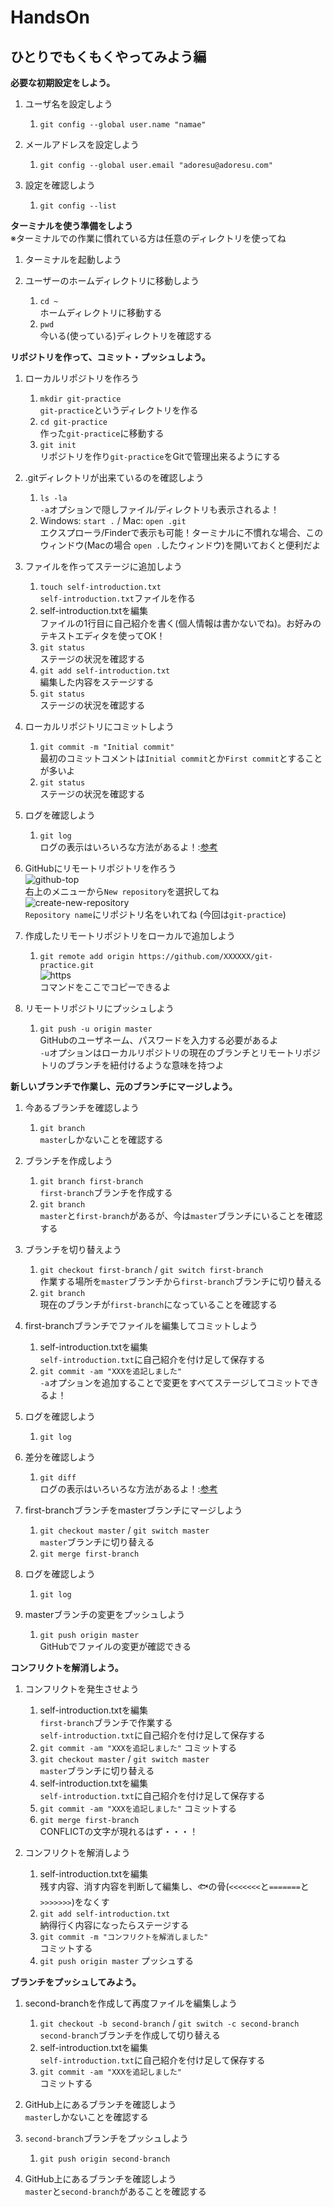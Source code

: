 #  HandsOn

## ひとりでもくもくやってみよう編  

**必要な初期設定をしよう。**  

1. ユーザ名を設定しよう  
    1. `git config --global user.name "namae"`  

1. メールアドレスを設定しよう  
    1. `git config --global user.email "adoresu@adoresu.com"`  
 
1. 設定を確認しよう  
    1. `git config --list`  

**ターミナルを使う準備をしよう**  
※ターミナルでの作業に慣れている方は任意のディレクトリを使ってね  

1. ターミナルを起動しよう

1. ユーザーのホームディレクトリに移動しよう
    1. `cd ~`  
    ホームディレクトリに移動する
    1. `pwd`  
    今いる(使っている)ディレクトリを確認する  

**リポジトリを作って、コミット・プッシュしよう。**  

1. ローカルリポジトリを作ろう  
    1. `mkdir git-practice`  
    `git-practice`というディレクトリを作る  
    1. `cd git-practice`  
    作った`git-practice`に移動する  
    1. `git init`  
    リポジトリを作り`git-practice`をGitで管理出来るようにする  

1. .gitディレクトリが出来ているのを確認しよう  
    1. `ls -la`  
    `-a`オプションで隠しファイル/ディレクトリも表示されるよ！  
    1. Windows: `start .` / Mac: `open .git`  
    エクスプローラ/Finderで表示も可能！ターミナルに不慣れな場合、このウィンドウ(Macの場合 `open .`したウィンドウ)を開いておくと便利だよ  

1. ファイルを作ってステージに追加しよう  
    1. `touch self-introduction.txt`  
    `self-introduction.txt`ファイルを作る
    1. self-introduction.txtを編集  
    ファイルの1行目に自己紹介を書く(個人情報は書かないでね)。お好みのテキストエディタを使ってOK！
    1. `git status`  
    ステージの状況を確認する  
    1. `git add self-introduction.txt`  
    編集した内容をステージする  
    1. `git status`  
    ステージの状況を確認する  

1. ローカルリポジトリにコミットしよう  
    1. `git commit -m "Initial commit"`  
    最初のコミットコメントは`Initial commit`とか`First commit`とすることが多いよ  
    1. `git status`  
    ステージの状況を確認する  

1. ログを確認しよう
    1. `git log`  
    ログの表示はいろいろな方法があるよ！:[参考](GitLog.md)  

1. GitHubにリモートリポジトリを作ろう  
    ![github-top](../images/github-top.png)  
    右上のメニューから`New repository`を選択してね  
    ![create-new-repository](../images/create-new-repository.png)  
    `Repository name`にリポジトリ名をいれてね (今回は`git-practice`)  

1. 作成したリモートリポジトリをローカルで追加しよう  
    1. `git remote add origin https://github.com/XXXXXX/git-practice.git`  
    ![https](../images/https.png)  
    コマンドをここでコピーできるよ  

1. リモートリポジトリにプッシュしよう  
    1. `git push -u origin master`  
    GitHubのユーザネーム、パスワードを入力する必要があるよ  
    `-u`オプションはローカルリポジトリの現在のブランチとリモートリポジトリのブランチを紐付けるような意味を持つよ　　

**新しいブランチで作業し、元のブランチにマージしよう。**  

1. 今あるブランチを確認しよう  
    1. `git branch`  
    `master`しかないことを確認する  

1. ブランチを作成しよう  
    1. `git branch first-branch`  
    `first-branch`ブランチを作成する  
    1. `git branch`  
    `master`と`first-branch`があるが、今は`master`ブランチにいることを確認する  

1. ブランチを切り替えよう  
    1. `git checkout first-branch` / `git switch first-branch`  
    作業する場所を`master`ブランチから`first-branch`ブランチに切り替える  
    1. `git branch`  
    現在のブランチが`first-branch`になっていることを確認する  

1. first-branchブランチでファイルを編集してコミットしよう  
    1. self-introduction.txtを編集  
    `self-introduction.txt`に自己紹介を付け足して保存する  
    1. `git commit -am "XXXを追記しました"`  
    `-a`オプションを追加することで変更をすべてステージしてコミットできるよ！  

1. ログを確認しよう  
    1. `git log`  

1. 差分を確認しよう
    1. `git diff`  
    ログの表示はいろいろな方法があるよ！:[参考](GitDiff.md) 

1. first-branchブランチをmasterブランチにマージしよう  
    1. `git checkout master` / `git switch master`  
    `master`ブランチに切り替える  
    1. `git merge first-branch`   

1. ログを確認しよう  
    1. `git log`  

1. masterブランチの変更をプッシュしよう
    1. `git push origin master`  
    GitHubでファイルの変更が確認できる

**コンフリクトを解消しよう。**  

1. コンフリクトを発生させよう  
    1. self-introduction.txtを編集  
    `first-branch`ブランチで作業する  
    `self-introduction.txt`に自己紹介を付け足して保存する  
    1. `git commit -am "XXXを追記しました"`
    コミットする
    1. `git checkout master` / `git switch master`  
    `master`ブランチに切り替える  
    1. self-introduction.txtを編集  
    `self-introduction.txt`に自己紹介を付け足して保存する  
    1. `git commit -am "XXXを追記しました"`
    コミットする
    1. `git merge first-branch`  
    CONFLICTの文字が現れるはず・・・！  

1. コンフリクトを解消しよう  
    1. self-introduction.txtを編集  
    残す内容、消す内容を判断して編集し、🐟の骨(`<<<<<<<`と`=======`と`>>>>>>>`)をなくす  
    1. `git add self-introduction.txt`  
    納得行く内容になったらステージする  
    1. `git commit -m "コンフリクトを解消しました"`  
    コミットする  
    1. `git push origin master`
    プッシュする

**ブランチをプッシュしてみよう。**

1. second-branchを作成して再度ファイルを編集しよう
    1. `git checkout -b second-branch` / `git switch -c second-branch`
    `second-branch`ブランチを作成して切り替える
    1. self-introduction.txtを編集  
    `self-introduction.txt`に自己紹介を付け足して保存する  
    1. `git commit -am "XXXを追記しました"`  
    コミットする

1. GitHub上にあるブランチを確認しよう  
    `master`しかないことを確認する  

1. `second-branch`ブランチをプッシュしよう
    1. `git push origin second-branch`  

1. GitHub上にあるブランチを確認しよう  
    `master`と`second-branch`があることを確認する  

